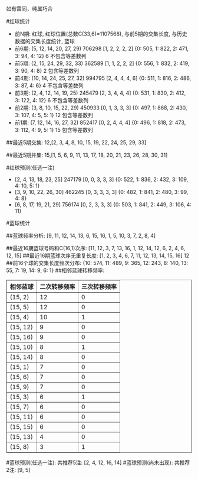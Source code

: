 <!-- 
.. title: 双色球2016012期(2016-01-28)数据分析报告
.. slug: slott-2016012-2016-01-28-report
.. date: 2016-01-29 08:00:00 UTC+08:00
.. tags: Lottery
.. link: 
.. description: 
.. type: text
-->

如有雷同，纯属巧合

<!-- TEASER_END-->

#红球统计

- 前N期: 红球, 红球位置(总数C(33,6)=1107568), 与前5期的交集长度, 与历史数据的交集长度统计, 蓝球
- 前6期: (5, 12, 14, 20, 27, 29) 706298 [1, 2, 2, 2, 2] {0: 505, 1: 822, 2: 471, 3: 94, 4: 12} 6 不包含等差数列
- 前5期: (2, 15, 24, 29, 32, 33) 362589 [1, 1, 2, 2, 2] {0: 556, 1: 832, 2: 419, 3: 90, 4: 8} 2 包含等差数列
- 前4期: (10, 14, 24, 25, 27, 32) 994795 [2, 4, 4, 4, 6] {0: 511, 1: 816, 2: 486, 3: 87, 4: 6} 4 不包含等差数列
- 前3期: (2, 4, 12, 14, 19, 25) 245479 [2, 3, 4, 4, 4] {0: 531, 1: 830, 2: 412, 3: 122, 4: 12} 6 不包含等差数列
- 前2期: (3, 8, 10, 15, 22, 29) 450933 [0, 1, 3, 3, 3] {0: 497, 1: 868, 2: 430, 3: 107, 4: 5, 5: 1} 12 包含等差数列
- 前1期: (7, 12, 14, 16, 27, 32) 852417 [0, 2, 4, 4, 4] {0: 496, 1: 818, 2: 473, 3: 112, 4: 9, 5: 1} 15 包含等差数列

##最近5期交集:
12,[2, 3, 4, 8, 10, 15, 19, 22, 24, 25, 29, 33]

##最近5期并集:
15,[1, 5, 6, 9, 11, 13, 17, 18, 20, 21, 23, 26, 28, 30, 31]

#红球预测(任选一注)

- [2, 4, 13, 18, 23, 25] 247179 [0, 0, 3, 3, 3] {0: 522, 1: 836, 2: 432, 3: 109, 4: 10, 5: 1}
- [3, 9, 10, 22, 26, 30] 462245 [0, 3, 3, 3, 3] {0: 482, 1: 841, 2: 480, 3: 99, 4: 8}
- [6, 8, 17, 19, 21, 29] 756174 [0, 2, 3, 3, 3] {0: 503, 1: 841, 2: 449, 3: 106, 4: 11}

#蓝球统计

##蓝球频率分析:
[9, 11, 12, 14, 13, 6, 15, 16, 1, 5, 10, 3, 7, 2, 8, 4]

##最近16期蓝球号码和C(16,1)次序:
 [11, 12, 3, 7, 13, 16, 1, 12, 14, 12, 6, 2, 4, 6, 12, 15]
##最近16期蓝球次序无重复长度:
 [1, 2, 3, 4, 6, 7, 11, 12, 13, 14, 15, 16] 12
##前16个球的交集长度频次分布:
{10: 574, 11: 489, 9: 365, 12: 243, 8: 140, 13: 55, 7: 19, 14: 9, 6: 1}
##相邻蓝球转移频率:
 <table border="1" class="table table-striped dataframe">
  <thead>
    <tr style="text-align: right;">
      <th>相邻蓝球</th>
      <th>二次转移频率</th>
      <th>三次转移频率</th>
    </tr>
  </thead>
  <tbody>
    <tr>
      <td>(15, 2)</td>
      <td>12</td>
      <td>0</td>
    </tr>
    <tr>
      <td>(15, 5)</td>
      <td>12</td>
      <td>0</td>
    </tr>
    <tr>
      <td>(15, 4)</td>
      <td>10</td>
      <td>1</td>
    </tr>
    <tr>
      <td>(15, 12)</td>
      <td>9</td>
      <td>0</td>
    </tr>
    <tr>
      <td>(15, 16)</td>
      <td>9</td>
      <td>0</td>
    </tr>
    <tr>
      <td>(15, 10)</td>
      <td>8</td>
      <td>1</td>
    </tr>
    <tr>
      <td>(15, 14)</td>
      <td>8</td>
      <td>0</td>
    </tr>
    <tr>
      <td>(15, 1)</td>
      <td>7</td>
      <td>0</td>
    </tr>
    <tr>
      <td>(15, 6)</td>
      <td>7</td>
      <td>0</td>
    </tr>
    <tr>
      <td>(15, 9)</td>
      <td>7</td>
      <td>0</td>
    </tr>
    <tr>
      <td>(15, 3)</td>
      <td>6</td>
      <td>1</td>
    </tr>
    <tr>
      <td>(15, 7)</td>
      <td>6</td>
      <td>0</td>
    </tr>
    <tr>
      <td>(15, 11)</td>
      <td>6</td>
      <td>0</td>
    </tr>
    <tr>
      <td>(15, 15)</td>
      <td>6</td>
      <td>0</td>
    </tr>
    <tr>
      <td>(15, 13)</td>
      <td>4</td>
      <td>0</td>
    </tr>
    <tr>
      <td>(15, 8)</td>
      <td>3</td>
      <td>1</td>
    </tr>
  </tbody>
</table>
#蓝球预测(任选一注):
共推荐5注: [2, 4, 12, 16, 14]
#蓝球预测(尚未出现):
共推荐2注: [9, 5]

